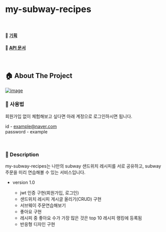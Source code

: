 # my-subway-recipes

<br/>

#### 📝 [기획](https://github.com/sinyoungpark/my-subway-frontend/wiki/DB-%EC%84%A4%EA%B3%84)
#### 📝 [API 문서](https://github.com/sinyoungpark/my-subway-frontend/wiki/API-%EC%84%A4%EA%B3%84)

<br/>

## 🏠 About The Project
[![image](https://user-images.githubusercontent.com/45649186/206458472-3aa12e30-7984-4a3d-b666-77e469cad064.png)](http://my-subway-recipes.site/)

### 📌 사용법 
회원가입 없이 체험해보고 싶다면 아래 계정으로 로그인하시면 됩니다. 

id - example@naver.com
<br/>
password - example

<br/>

### 📌 Description
my-subway-recipes는 나만의 subway 샌드위치 레시피를 서로 공유하고, subway 주문을 미리 연습해볼 수 있는 서비스입니다.

+ version 1.0

  * jwt 인증 구현(회원가입, 로그인)
  * 샌드위치 레시피 게시글 올리기(CRUD) 구현 
  * 서브웨이 주문연습해보기 
  * 좋아요 구현 
  * 레시피 중 좋아요 수가 가장 많은 것은 top 10 레시피 랭킹에 등록됨 
  * 반응형 디자인 구현 
